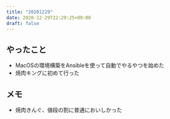 ```yaml
---
title: "20201229"
date: 2020-12-29T22:29:25+09:00
draft: false
---
```


## やったこと
* MacOSの環境構築をAnsibleを使って自動でやるやつを始めた
* 焼肉キングに初めて行った

## メモ
* 焼肉きんぐ、値段の割に普通においしかった
